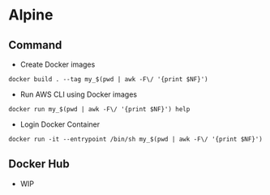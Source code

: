 # Alpine


## Command

+ Create Docker images

```
docker build . --tag my_$(pwd | awk -F\/ '{print $NF}')
```

+ Run AWS CLI using Docker images

```
docker run my_$(pwd | awk -F\/ '{print $NF}') help
```

+ Login Docker Container

```
docker run -it --entrypoint /bin/sh my_$(pwd | awk -F\/ '{print $NF}')
```

## Docker Hub

+ WIP
